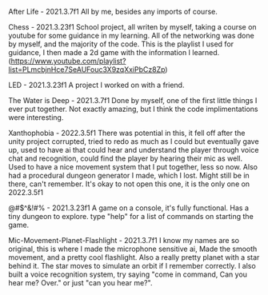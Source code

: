 After Life - 2021.3.7f1
    All by me, besides any imports of course.

Chess - 2021.3.23f1
    School project, all writen by myself, taking a course on youtube for some guidance in my learning. All of the networking was done by myself, and the majority of the code. This is the playlist I used for guidance, I then made a 2d game with the information I learned. (https://www.youtube.com/playlist?list=PLmcbjnHce7SeAUFouc3X9zqXxiPbCz8Zp)

LED - 2021.3.23f1
    A project I worked on with a friend.

The Water is Deep - 2021.3.7f1
    Done by myself, one of the first little things I ever put together. Not exactly amazing, but I think the code implimentations were interesting.

Xanthophobia - 2022.3.5f1
    There was potential in this, it fell off after the unity project corrupted, tried to redo as much as I could but eventually gave up, used to have ai that could hear and understand the player through voice chat and recognition, could find the player by hearing their mic as well. Used to have a nice movement system that I put together, less so now. Also had a procedural dungeon generator I made, which I lost. Might still be in there, can't remember. It's okay to not open this one, it is the only one on 2022.3.5f1

@#$^&!#% - 2021.3.23f1
    A game on a console, it's fully functional. Has a tiny dungeon to explore. type "help" for a list of commands on starting the game.

Mic-Movement-Planet-Flashlight - 2021.3.7f1
    I know my names are so original, this is where I made the microphone sensitive ai, Made the smooth movement, and a pretty cool flashlight. Also a really pretty planet with a star behind it. The star moves to simulate an orbit if I remember correctly.
    I also built a voice recognition system, try saying "come in command, Can you hear me? Over." or just "can you hear me?".
